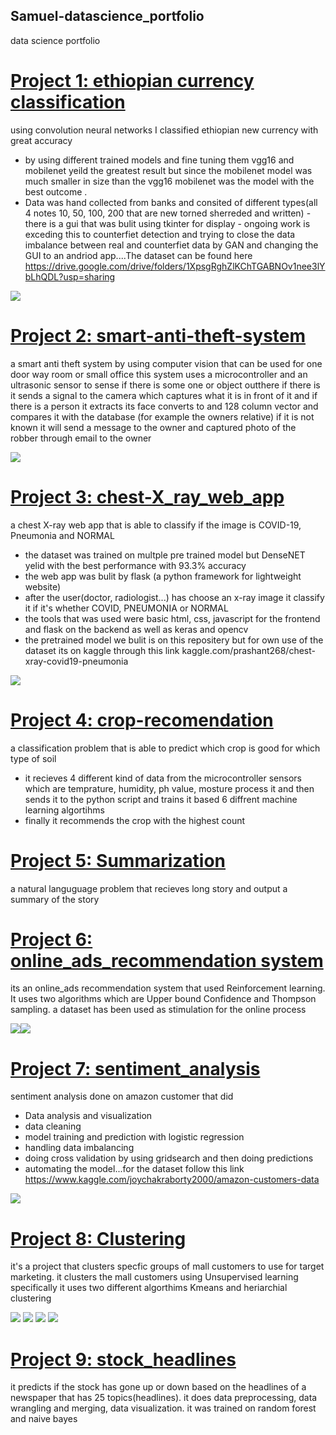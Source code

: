 ## Samuel-datascience_portfolio
data science portfolio

# [Project 1: ethiopian currency classification](https://github.com/sam23121/ethiopian_currency_classification)
using convolution neural networks I classified ethiopian new currency with great accuracy
- by using different trained models and fine tuning them vgg16 and mobilenet yeild the greatest result but since the mobilenet model was much smaller in size than the vgg16 mobilenet was the model with the best outcome                                                 . 
- Data was hand collected from banks and consited of different types(all 4 notes 10, 50, 100, 200 that are new torned sherreded and written)                            - there is a gui that was bulit using tkinter for display                                                                                                                - ongoing work is exceding this to counterfiet detection and trying to close the data imbalance between real and counterfiet data by GAN and changing the GUI to an andriod app....The dataset can be found here https://drive.google.com/drive/folders/1XpsgRghZlKChTGABNOv1nee3lYbLhQDL?usp=sharing

![](/images/resized_gui.jpg)

# [Project 2: smart-anti-theft-system](https://github.com/sam23121/smart-anti-theft-system)
a smart anti theft system by using computer vision that can be used for one door way room or small office
this system uses a microcontroller and an ultrasonic sensor to sense if there is some one or object outthere
if there is it sends a signal to the camera which captures what it is in front of it and if there is a person it extracts
its face converts to and 128 column vector and  compares it with the database (for example the owners relative) if it is not
known it will send a message to the owner and captured photo of the robber through email to the owner

![](/images/resized_Capture.jpg)

# [Project 3: chest-X_ray_web_app](https://github.com/sam23121/chest-X_ray_web_app)
a chest X-ray web app that is able to classify if the image is COVID-19, Pneumonia and NORMAL
- the dataset was trained on multple pre trained model but DenseNET yelid with the best performance with 93.3% accuracy
- the web app was bulit by flask (a python framework for lightweight website) 
- after the user(doctor, radiologist...) has choose an x-ray image it classify it if it's whether COVID, PNEUMONIA or NORMAL
- the tools that was used were basic html, css, javascript for the frontend and flask on the backend as well as keras and opencv
- the pretrained model we bulit is on this repositery but for own use of the dataset its on kaggle through this link kaggle.com/prashant268/chest-xray-covid19-pneumonia  

![](/project.PNG)

# [Project 4: crop-recomendation](https://github.com/sam23121/crop-recomendation)
a classification problem that is able to predict which crop is good for which type of soil
- it recieves 4 different kind of data from the microcontroller sensors which are  temprature, humidity, ph value, mosture process it and
then sends it to the python script and trains it based 6 diffrent machine learning algortihms
- finally it recommends the crop with the highest count

# [Project 5: Summarization](https://github.com/sam23121/summarization)
a natural languguage problem that recieves long story and output a summary of the story

# [Project 6: online_ads_recommendation system](https://github.com/sam23121/online_ads)
its an online_ads recommendation system that used Reinforcement learning. It uses two algorithms which are Upper bound Confidence and Thompson sampling. a dataset has been used as stimulation for the online process

![](/images/UCB.PNG)![](/images/thompsn.PNG)


# [Project 7: sentiment_analysis](https://github.com/sam23121/sentiment_analysis)
sentiment analysis done on amazon customer that did
- Data analysis and visualization
- data cleaning
- model training and prediction with logistic regression
- handling data imbalancing
- doing cross validation by using gridsearch and then doing predictions
- automating the model...for the dataset follow this link https://www.kaggle.com/joychakraborty2000/amazon-customers-data

![](/images/analysis.PNG)

# [Project 8: Clustering](https://github.com/sam23121/clustering_mall.git)
it's a project that clusters specfic groups of mall customers to use for target marketing. it clusters the mall customers using Unsupervised learning specifically
it uses two different algorthims Kmeans and heriarchial clustering

![](/images/the_elbow_method.PNG)
![](/images/cluster_centriod.PNG)
![](/images/dentograms.PNG)
![](/images/clustering_using_by_heriarchial.PNG)

# [Project 9: stock_headlines](https://github.com/sam23121/stock_head)
it predicts if the stock has gone up or down based on the headlines of a newspaper that has 25 topics(headlines). 
it does data preprocessing, data wrangling and merging, data visualization. it was trained on random forest and naive bayes











